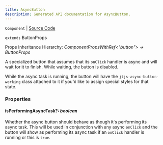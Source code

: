 ```yaml
---
title: AsyncButton
description: Generated API documentation for AsyncButton.
---
```


`Component` | [Source Code](https://github.com/mrCamelCode/jtjs/blob/ddfaeb1a2c9bf793372bb41076f65f452b124091/libs/react/lib/components/controls/AsyncButton.tsx#L22)

`extends` ButtonProps

Props Inheritance Hierarchy: _ComponentPropsWithRef<"button">_ -> _ButtonProps_

A specialized button that assumes that its `onClick` handler is async and will wait for it to finish. While waiting,
the button is disabled.

While the async task is running, the button will have the `jtjs-async-button-working` class attached to it if you'd
like to assign special styles for that state.

### Properties

#### isPerformingAsyncTask?: _boolean_

Whether the async button should behave as though it's performing its async task. This will be used in conjunction
with any async `onClick` and the button will show as performing its async task if an `onClick` handler is running
or this is `true`.